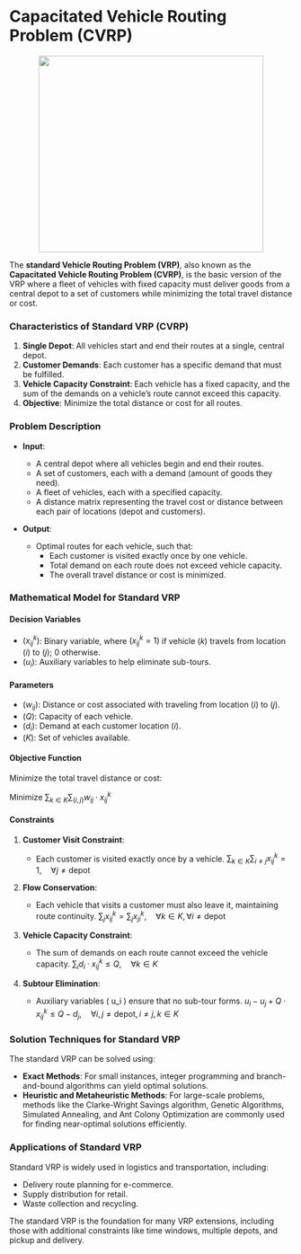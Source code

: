 # Capacitated Vehicle Routing Problem (CVRP)

<p align="center"> 
  <img width="400" height="350" src="https://instadeepai.github.io/jumanji/env_anim/cvrp.gif"> 
</p>

The **standard Vehicle Routing Problem (VRP)**, also known as the **Capacitated Vehicle Routing Problem (CVRP)**, is the basic version of the VRP where a fleet of vehicles with fixed capacity must deliver goods from a central depot to a set of customers while minimizing the total travel distance or cost.

### Characteristics of Standard VRP (CVRP)

1. **Single Depot**: All vehicles start and end their routes at a single, central depot.
2. **Customer Demands**: Each customer has a specific demand that must be fulfilled.
3. **Vehicle Capacity Constraint**: Each vehicle has a fixed capacity, and the sum of the demands on a vehicle’s route cannot exceed this capacity.
4. **Objective**: Minimize the total distance or cost for all routes.

### Problem Description

- **Input**:
  - A central depot where all vehicles begin and end their routes.
  - A set of customers, each with a demand (amount of goods they need).
  - A fleet of vehicles, each with a specified capacity.
  - A distance matrix representing the travel cost or distance between each pair of locations (depot and customers).

- **Output**:
  - Optimal routes for each vehicle, such that:
    - Each customer is visited exactly once by one vehicle.
    - Total demand on each route does not exceed vehicle capacity.
    - The overall travel distance or cost is minimized.

### Mathematical Model for Standard VRP

#### Decision Variables
- $( x_{ij}^k )$: Binary variable, where $( x_{ij}^k = 1 )$ if vehicle $( k )$ travels from location $( i )$ to $( j )$; 0 otherwise.
- $( u_i )$: Auxiliary variables to help eliminate sub-tours.

#### Parameters
- $( w_{ij} )$: Distance or cost associated with traveling from location $( i )$ to $( j )$.
- $( Q )$: Capacity of each vehicle.
- $( d_i )$: Demand at each customer location $( i )$.
- $( K )$: Set of vehicles available.

#### Objective Function
Minimize the total travel distance or cost:

$\text{Minimize } \sum_{k \in K} \sum_{(i, j)} w_{ij} \cdot x_{ij}^k$

#### Constraints
1. **Customer Visit Constraint**:
   - Each customer is visited exactly once by a vehicle.
   $\sum_{k \in K} \sum_{i \neq j} x_{ij}^k = 1, \quad \forall j \neq \text{depot}$

2. **Flow Conservation**:
   - Each vehicle that visits a customer must also leave it, maintaining route continuity.
   $\sum_{j} x_{ij}^k = \sum_{j} x_{ji}^k, \quad \forall k \in K, \forall i \neq \text{depot}$

3. **Vehicle Capacity Constraint**:
   - The sum of demands on each route cannot exceed the vehicle capacity.
   $\sum_{i} d_i \cdot x_{ij}^k \leq Q, \quad \forall k \in K$

4. **Subtour Elimination**:
   - Auxiliary variables \( u_i \) ensure that no sub-tour forms.
   $u_i - u_j + Q \cdot x_{ij}^k \leq Q - d_j, \quad \forall i, j \neq \text{depot}, i \neq j, k \in K$

### Solution Techniques for Standard VRP
The standard VRP can be solved using:
- **Exact Methods**: For small instances, integer programming and branch-and-bound algorithms can yield optimal solutions.
- **Heuristic and Metaheuristic Methods**: For large-scale problems, methods like the Clarke-Wright Savings algorithm, Genetic Algorithms, Simulated Annealing, and Ant Colony Optimization are commonly used for finding near-optimal solutions efficiently.

### Applications of Standard VRP
Standard VRP is widely used in logistics and transportation, including:
- Delivery route planning for e-commerce.
- Supply distribution for retail.
- Waste collection and recycling.

The standard VRP is the foundation for many VRP extensions, including those with additional constraints like time windows, multiple depots, and pickup and delivery.
